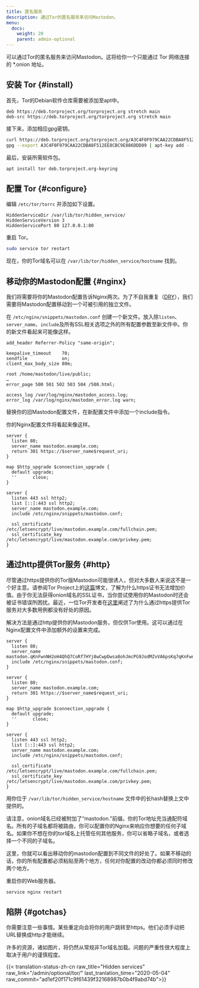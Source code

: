 ```yaml
---
title: 匿名服务
description: 通过Tor的匿名服务来访问Mastodon。
menu:
  docs:
    weight: 20
    parent: admin-optional
---
```


可以通过Tor的匿名服务来访问Mastodon。这将给你一个只能通过 Tor 网络连接的 \*.onion 地址。

## 安装 Tor {#install}

首先，Tor的Debian软件仓库需要被添加至apt中。

```text
deb https://deb.torproject.org/torproject.org stretch main
deb-src https://deb.torproject.org/torproject.org stretch main
```

接下来，添加相应gpg密钥。

```bash
curl https://deb.torproject.org/torproject.org/A3C4F0F979CAA22CDBA8F512EE8CBC9E886DDD89.asc | gpg --import
gpg --export A3C4F0F979CAA22CDBA8F512EE8CBC9E886DDD89 | apt-key add -
```

最后，安装所需软件包。

```bash
apt install tor deb.torproject.org-keyring
```

## 配置 Tor {#configure}

编辑 `/etc/tor/torrc` 并添加如下设置。

```text
HiddenServiceDir /var/lib/tor/hidden_service/
HiddenServiceVersion 3
HiddenServicePort 80 127.0.0.1:80
```

重启 Tor。

```bash
sudo service tor restart
```

现在，你的Tor域名可以在 `/var/lib/tor/hidden_service/hostname` 找到。

## 移动你的Mastodon配置 {#nginx}

我们将需要将你的Mastodon配置告诉Nginx两次。为了不自我重复（[DRY](https://en.wikipedia.org/wiki/Don%27t_repeat_yourself)），我们需要将Mastodon配置移动到一个可被引用的独立文件。

在 `/etc/nginx/snippets/mastodon.conf` 创建一个新文件。放入除`listen`、`server_name`、`include`及所有SSL相关选项之外的所有配置参数至新文件中。你的新文件看起来可能像这样。

```text
add_header Referrer-Policy "same-origin";

keepalive_timeout    70;
sendfile             on;
client_max_body_size 80m;

root /home/mastodon/live/public;
…
error_page 500 501 502 503 504 /500.html;

access_log /var/log/nginx/mastodon_access.log;
error_log /var/log/nginx/mastodon_error.log warn;
```

替换你的旧Mastodon配置文件，在新配置文件中添加一个include指令。

你的Nginx配置文件将看起来像这样。

```text
server {
  listen 80;
  server_name mastodon.example.com;
  return 301 https://$server_name$request_uri;
}

map $http_upgrade $connection_upgrade {
  default upgrade;
  ''      close;
}

server {
  listen 443 ssl http2;
  list [::]:443 ssl http2;
  server_name mastodon.example.com;
  include /etc/nginx/snippets/mastodon.conf;

  ssl_certificate /etc/letsencrypt/live/mastodon.example.com/fullchain.pem;
  ssl_certificate_key /etc/letsencrypt/live/mastodon.example.com/privkey.pem;
}
```

## 通过http提供Tor服务 {#http}

尽管通过https提供你的Tor版Mastodon可能很诱人，但对大多数人来说这不是一个好主意。请参阅Tor Project上的[这篇](https://blog.torproject.org/facebook-hidden-services-and-https-certs)博文，了解为什么https证书无法增加价值。由于你无法获得onion域名的SSL证书，当你尝试使用你的Mastodon时还会被证书错误所困扰。最近，一位Tor开发者在[这里](https://matt.traudt.xyz/p/o44SnkW2.html)阐述了为什么通过https提供Tor服务对大多数用例都没有好处的原因。

解决方法是通过http提供你的Mastodon服务，但仅供Tor使用。这可以通过在Nginx配置文件中添加额外的设置来完成。

```text
server {
  listen 80;
  server_name mastodon.qKnFwnNH2oH4QhQ7CoRf7HYj8wCwpDwsa8ohJmcPG9JodMZvVA6psKq7qKnFwnNH2oH4QhQ7CoRf7HYj8wCwpDwsa8ohJmcPG9JodMZvVA6psKq7.onion;
  include /etc/nginx/snippets/mastodon.conf;
}

server {
  listen 80;
  server_name mastodon.example.com;
  return 301 https://$server_name$request_uri;
}

map $http_upgrade $connection_upgrade {
  default upgrade;
  ''      close;
}

server {
  listen 443 ssl http2;
  list [::]:443 ssl http2;
  server_name mastodon.example.com;
  include /etc/nginx/snippets/mastodon.conf;

  ssl_certificate /etc/letsencrypt/live/mastodon.example.com/fullchain.pem;
  ssl_certificate_key /etc/letsencrypt/live/mastodon.example.com/privkey.pem;
}
```

用你位于 `/var/lib/tor/hidden_service/hostname` 文件中的长hash替换上文中提供的。

请注意，onion域名已经被附加了“mastodon.”前缀。你的Tor地址充当通配符域名。所有的子域名都将被路由，你可以配置你的Nginx来响应你想要的任何子域名。如果你不想在你的tor域名上托管任何其他服务，你可以省略子域名，或者选择一个不同的子域名。

这里，你就可以看出移动你的mastodon配置到不同文件的好处了。如果不移动的话，你的所有配置都必须粘贴至两个地方，任何对你配置的改动你都必须同时修改两个地方。

重启你的Web服务器。

```bash
service nginx restart
```

## 陷阱 {#gotchas}

你需要注意一些事情。某些重定向会将你的用户跳转至https。他们必须手动把URL替换成http才能继续。

许多的资源，诸如图片，将仍然从常规非Tor域名加载。问题的严重性很大程度上取决于用户的谨慎程度。

{{< translation-status-zh-cn raw_title="Hidden services" raw_link="/admin/optional/tor/" last_tranlation_time="2020-05-04" raw_commit="ad1ef20f171c9f61439f32168987b0b4f9abd74b">}}
